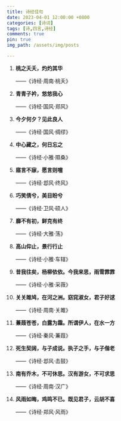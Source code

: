 ```yaml
---
title: 诗经佳句
date: 2023-04-01 12:00:00 +0800
categories: [诗词]
tags: [诗,四言,诗经]
comments: true
pin: true
img_path: /assets/img/posts

---
```




1. **桃之夭夭，灼灼其华**

   ——《诗经·周南·桃夭》

2. **青青子衿，悠悠我心**

   ——《诗经·国风·郑风》

3. **今夕何夕？见此良人**

   ——《诗经·国风·绸缪》

4. **中心藏之，何日忘之**

   ——《诗经·小雅·隰桑》

5. **寤言不寐，愿言则嚏**

   ——《诗经·邶风·终风》

6. **巧笑倩兮，美目盼兮**

   ——《诗经·卫风·硕人》

7. **靡不有初，鲜克有终**

   ——《诗经·大雅·荡》

8. **高山仰止，景行行止**

   ——《诗经·小雅·车辖》

9. **昔我往矣，杨柳依依。今我来思，雨雪霏霏**

   ——《诗经·小雅·采薇》

10. **关关雎鸠，在河之洲。窈窕淑女，君子好逑**

    ——《诗经·周南·关雎》

11. **蒹葭苍苍，白露为霜。所谓伊人，在水一方**

    ——《诗经·秦风·蒹葭》

12. **死生契阔，与子成说。执子之手，与子偕老**

    ——《诗经·邶风·击鼓》

13. **南有乔木，不可休思。汉有游女，不可求思**

    ——《诗经·周南·汉广》

14. **风雨如晦，鸡鸣不已。既见君子，云胡不喜**

    ——《诗经·郑风·风雨》
